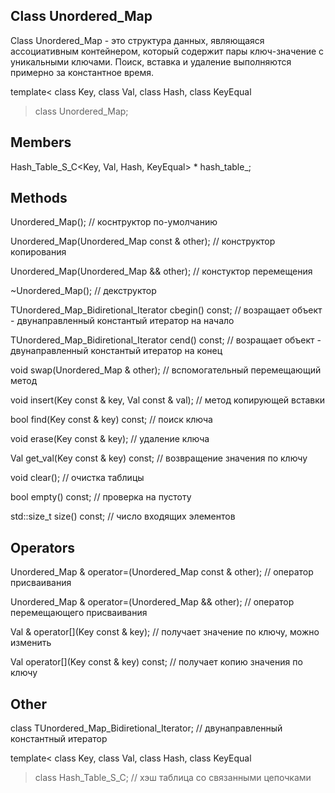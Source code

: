 ## Class Unordered_Map
Class Unordered_Map - это структура данных, являющаяся ассоциативным контейнером, который содержит пары ключ-значение с уникальными ключами. Поиск, вставка и удаление выполняются примерно за константное время.

template<
	class Key,
	class Val,
	class Hash,
	class KeyEqual
> class Unordered_Map;

## Members

Hash_Table_S_C<Key, Val, Hash, KeyEqual> * hash_table_;

## Methods

Unordered_Map(); // коснтруктор по-умолчанию

Unordered_Map(Unordered_Map const & other); // конструктор копирования

Unordered_Map(Unordered_Map && other); // констуктор перемещения

~Unordered_Map(); // декструктор

TUnordered_Map_Bidiretional_Iterator cbegin() const; // возращает объект - двунаправленный константый итератор на начало

TUnordered_Map_Bidiretional_Iterator cend() const; // возращает объект - двунаправленный константый итератор на конец

void swap(Unordered_Map & other); // вспомогательный перемещающий метод

void insert(Key const & key, Val const & val); // метод копирующей вставки

bool find(Key const & key) const; // поиск ключа

void erase(Key const & key); // удаление ключа

Val get_val(Key const & key) const; // возвращение значения по ключу

void clear(); // очистка таблицы

bool empty() const; // проверка на пустоту

std::size_t size() const; // число входящих элементов

## Operators

Unordered_Map & operator=(Unordered_Map const & other); // оператор присваивания

Unordered_Map & operator=(Unordered_Map && other); // оператор перемещающего присваивания

Val & operator[](Key const & key); // получает значение по ключу, можно изменить

Val operator[](Key const & key) const; // получает копию значения по ключу

## Other

class TUnordered_Map_Bidiretional_Iterator; // двунаправленный константный итератор

template<
	class Key,
	class Val,
	class Hash,
	class KeyEqual
> class Hash_Table_S_C; // хэш таблица со связанными цепочками

